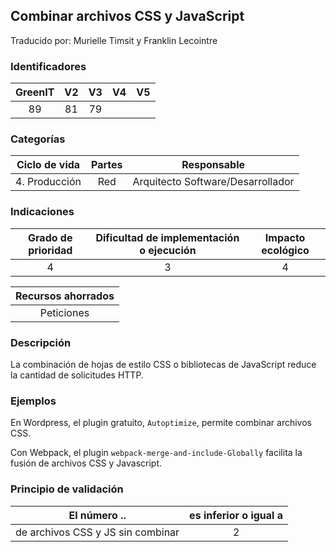 ## Combinar archivos CSS y JavaScript

Traducido por: Murielle Timsit y Franklin Lecointre

### Identificadores

| GreenIT | V2  | V3  | V4  | V5  |
| :-----: | :-: | :-: | :-: | :-: |
|   89    | 81  | 79  |     |     |

### Categorías

| Ciclo de vida | Partes |            Responsable            |
| :-----------: | :----: | :-------------------------------: |
| 4. Producción |  Red   | Arquitecto Software/Desarrollador |

### Indicaciones

| Grado de prioridad | Dificultad de implementación o ejecución | Impacto ecológico |
| :----------------: | :--------------------------------------: | :---------------: |
|         4          |                    3                     |         4         |

| Recursos ahorrados |
| :----------------: |
|     Peticiones     |

### Descripción

La combinación de hojas de estilo CSS o bibliotecas de JavaScript reduce la cantidad de solicitudes HTTP.

### Ejemplos

En Wordpress, el plugin gratuito, `Autoptimize`, permite combinar archivos CSS.

Con Webpack, el plugin `webpack-merge-and-include-Globally` facilita la fusión de archivos CSS y Javascript.

### Principio de validación

| El número ..                      | es inferior o igual a |
| --------------------------------- | :-------------------: |
| de archivos CSS y JS sin combinar |           2           |
